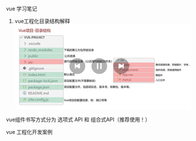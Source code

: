 vue 学习笔记
1. vue工程化目录结构解释
![alt text](image.png)

vue组件书写方式分为 选项式 API 和 组合式API（推荐使用！）


vue 工程化开发案例

